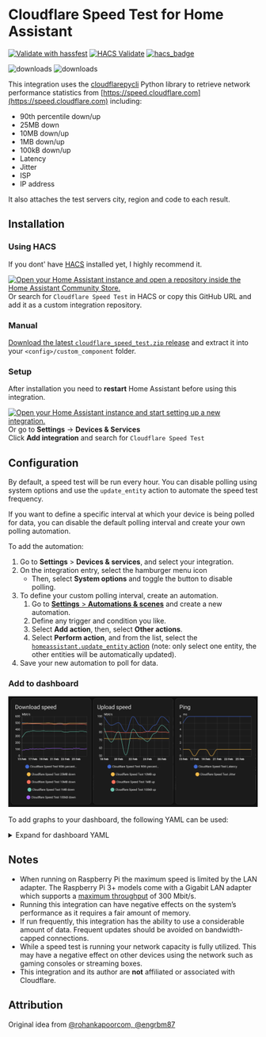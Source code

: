 # Cloudflare Speed Test for Home Assistant

[![Validate with hassfest](https://github.com/DigitallyRefined/ha-cloudflare-speed-test/actions/workflows/hassfest.yaml/badge.svg)](https://github.com/DigitallyRefined/ha-cloudflare-speed-test/actions/workflows/hassfest.yaml)
[![HACS Validate](https://github.com/DigitallyRefined/ha-cloudflare-speed-test/actions/workflows/hacs_action.yml/badge.svg)](https://github.com/DigitallyRefined/ha-cloudflare-speed-test/actions/workflows/hacs_action.yml)
[![hacs_badge](https://img.shields.io/badge/HACS-Default-blue.svg)](https://github.com/custom-components/hacs)

![downloads](https://img.shields.io/github/downloads/DigitallyRefined/ha-cloudflare-speed-test/total.svg)
![downloads](https://img.shields.io/github/downloads/DigitallyRefined/ha-cloudflare-speed-test/latest/total.svg)

This integration uses the [cloudflarepycli](https://pypi.org/project/cloudflarepycli/) Python library to retrieve network performance statistics from [https://speed.cloudflare.com](https://speed.cloudflare.com) including:

* 90th percentile down/up
* 25MB down
* 10MB down/up
* 1MB down/up
* 100kB down/up
* Latency
* Jitter
* ISP
* IP address

It also attaches the test servers city, region and code to each result.

## Installation

### Using HACS  

If you dont' have [HACS](https://hacs.xyz) installed yet, I highly recommend it.  

[![Open your Home Assistant instance and open a repository inside the Home Assistant Community Store.](https://my.home-assistant.io/badges/hacs_repository.svg)](https://my.home-assistant.io/redirect/hacs_repository/?owner=DigitallyRefined&repository=ha-cloudflare-speed-test&category=integration)  
Or search for `Cloudflare Speed Test` in HACS or copy this GitHub URL and add it as a custom integration repository.

### Manual  

[Download the latest `cloudflare_speed_test.zip` release](https://github.com/DigitallyRefined/ha-cloudflare-speed-test/releases) and extract it into your `<config>/custom_component` folder.

### Setup

After installation you need to **restart** Home Assistant before using this integration.

[![Open your Home Assistant instance and start setting up a new integration.](https://my.home-assistant.io/badges/config_flow_start.svg)](https://my.home-assistant.io/redirect/config_flow_start/?domain=cloudflare_speed_test)  
Or go to **Settings** -> **Devices & Services**  
Click **Add integration** and search for `Cloudflare Speed Test`

## Configuration

By default, a speed test will be run every hour. You can disable polling using system options and use the `update_entity` action to automate the speed test frequency.

If you want to define a specific interval at which your device is being polled for data, you can disable the default polling interval and create your own polling automation.

To add the automation:

1. Go to **Settings** > **Devices & services**, and select your integration.
2. On the integration entry, select the hamburger menu icon
   * Then, select **System options** and toggle the button to disable polling.
3. To define your custom polling interval, create an automation.
   1. Go to [**Settings** > **Automations & scenes**](https://my.home-assistant.io/redirect/automations) and create a new automation.
   2. Define any trigger and condition you like.
   3. Select **Add action**, then, select **Other actions**.
   4. Select **Perform action**, and from the list, select the [`homeassistant.update_entity` action](https://www.home-assistant.io/integrations/homeassistant/#action-homeassistantupdate_entity) (note: only select one entity, the other entities will be automatically updated).
4. Save your new automation to poll for data.

### Add to dashboard

![Graph screenshot](screenshot.webp)

To add graphs to your dashboard, the following YAML can be used:

<details>
<summary>Expand for dashboard YAML</summary>

```yaml
- chart_type: line
  period: day
  type: statistics-graph
  entities:
    - sensor.cloudflare_speed_test_90th_percentile_down
    - sensor.cloudflare_speed_test_25mb_down
    - sensor.cloudflare_speed_test_10mb_down
    - sensor.cloudflare_speed_test_1mb_down
    - sensor.cloudflare_speed_test_100kb_down
  stat_types:
    - max
  title: Download speed
- chart_type: line
  period: day
  type: statistics-graph
  entities:
    - sensor.cloudflare_speed_test_90th_percentile_up
    - sensor.cloudflare_speed_test_10mb_up
    - sensor.cloudflare_speed_test_1mb_up
    - sensor.cloudflare_speed_test_100kb_up
  stat_types:
    - max
  title: Upload speed
- chart_type: line
  period: day
  type: statistics-graph
  entities:
    - sensor.cloudflare_speed_test_latency
    - sensor.cloudflare_speed_test_jitter
  stat_types:
    - min
  title: Ping
```
</details>

## Notes

* When running on Raspberry Pi the maximum speed is limited by the LAN adapter. The Raspberry Pi 3+ models come with a Gigabit LAN adapter which supports a [maximum throughput](https://www.raspberrypi.org/products/raspberry-pi-3-model-b-plus/) of 300 Mbit/s.
* Running this integration can have negative effects on the system’s performance as it requires a fair amount of memory.
* If run frequently, this integration has the ability to use a considerable amount of data. Frequent updates should be avoided on bandwidth-capped connections.
* While a speed test is running your network capacity is fully utilized. This may have a negative effect on other devices using the network such as gaming consoles or streaming boxes.
* This integration and its author are **not** affiliated or associated with Cloudflare.

## Attribution

Original idea from [@rohankapoorcom, @engrbm87](https://github.com/home-assistant/core/tree/dev/homeassistant/components/speedtestdotnet)
